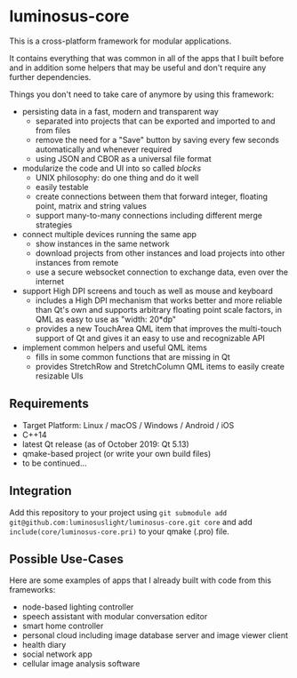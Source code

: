 # luminosus-core
This is a cross-platform framework for modular applications.

It contains everything that was common in all of the apps that I built before and in addition some helpers that may be useful and don't require any further dependencies.

Things you don't need to take care of anymore by using this framework:

* persisting data in a fast, modern and transparent way
  * separated into projects that can be exported and imported to and from files
  * remove the need for a "Save" button by saving every few seconds automatically and whenever required
  * using JSON and CBOR as a universal file format
* modularize the code and UI into so called _blocks_
  * UNIX philosophy: do one thing and do it well
  * easily testable
  * create connections between them that forward integer, floating point, matrix and string values
  * support many-to-many connections including different merge strategies
* connect multiple devices running the same app
  * show instances in the same network
  * download projects from other instances and load projects into other instances from remote
  * use a secure websocket connection to exchange data, even over the internet
* support High DPI screens and touch as well as mouse and keyboard
  * includes a High DPI mechanism that works better and more reliable than Qt's own and supports arbitrary floating point scale factors, in QML as easy to use as "width: 20*dp"
  * provides a new TouchArea QML item that improves the multi-touch support of Qt and gives it an easy to use and recognizable API
* implement common helpers and useful QML items
  * fills in some common functions that are missing in Qt
  * provides StretchRow and StretchColumn QML items to easily create resizable UIs

## Requirements

* Target Platform: Linux / macOS / Windows / Android / iOS
* C++14
* latest Qt release (as of October 2019: Qt 5.13)
* qmake-based project (or write your own build files)
* to be continued...

## Integration

Add this repository to your project using `git submodule add git@github.com:luminosuslight/luminosus-core.git core` and add `include(core/luminosus-core.pri)` to your qmake (.pro) file.

## Possible Use-Cases

Here are some examples of apps that I already built with code from this frameworks:

* node-based lighting controller
* speech assistant with modular conversation editor
* smart home controller
* personal cloud including image database server and image viewer client
* health diary
* social network app
* cellular image analysis software
